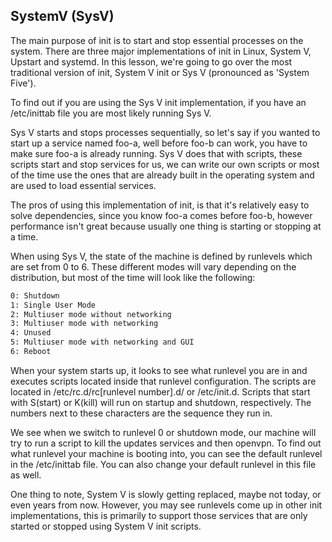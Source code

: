 ## SystemV (SysV)

The main purpose of init is to start and stop essential processes on the system. There are three major implementations of init in Linux, System V, Upstart and systemd. In this lesson, we're going to go over the most traditional version of init, System V init or Sys V (pronounced as 'System Five').

To find out if you are using the Sys V init implementation, if you have an /etc/inittab file you are most likely running Sys V.

Sys V starts and stops processes sequentially, so let's say if you wanted to start up a service named foo-a, well before foo-b can work, you have to make sure foo-a is already running. Sys V does that with scripts, these scripts start and stop services for us, we can write our own scripts or most of the time use the ones that are already built in the operating system and are used to load essential services.

The pros of using this implementation of init, is that it's relatively easy to solve dependencies, since you know foo-a comes before foo-b, however performance isn't great because usually one thing is starting or stopping at a time.

When using Sys V, the state of the machine is defined by runlevels which are set from 0 to 6. These different modes will vary depending on the distribution, but most of the time will look like the following:

```sh
0: Shutdown
1: Single User Mode
2: Multiuser mode without networking
3: Multiuser mode with networking
4: Unused
5: Multiuser mode with networking and GUI
6: Reboot
```

When your system starts up, it looks to see what runlevel you are in and executes scripts located inside that runlevel configuration. The scripts are located in /etc/rc.d/rc[runlevel number].d/ or /etc/init.d. Scripts that start with S(start) or K(kill) will run on startup and shutdown, respectively. The numbers next to these characters are the sequence they run in.

We see when we switch to runlevel 0 or shutdown mode, our machine will try to run a script to kill the updates services and then openvpn. To find out what runlevel your machine is booting into, you can see the default runlevel in the /etc/inittab file. You can also change your default runlevel in this file as well.

One thing to note, System V is slowly getting replaced, maybe not today, or even years from now. However, you may see runlevels come up in other init implementations, this is primarily to support those services that are only started or stopped using System V init scripts.
